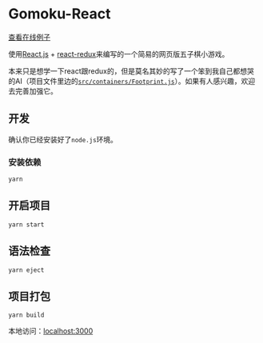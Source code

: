 # Gomoku-React

[查看在线例子](https://classlfz.github.io/gomoku-react/)

使用[React.js](https://facebook.github.io/react/) + [react-redux](https://github.com/reactjs/react-redux)来编写的一个简易的网页版五子棋小游戏。

本来只是想学一下react跟redux的，但是莫名其妙的写了一个笨到我自己都想哭的AI（项目文件里边的[`src/containers/Footprint.js`](./src/containers/Footprint.js)）。如果有人感兴趣，欢迎去完善加强它。

## 开发

确认你已经安装好了`node.js`环境。

### 安装依赖

```
yarn
```

## 开启项目

```
yarn start
```

## 语法检查

```
yarn eject
```

## 项目打包

```
yarn build
```

本地访问：[localhost:3000](http://localhost:3000)